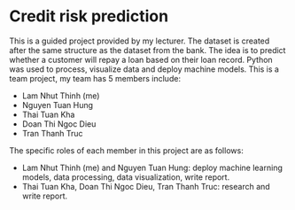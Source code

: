# Credit risk prediction
This is a guided project provided by my lecturer. The dataset is created after the same structure as the dataset from the bank. The idea is to predict whether a customer will repay a loan based on their loan record. Python was used to process, visualize data and deploy machine models. This is a team project, my team has 5 members include:
- Lam Nhut Thinh (me)
- Nguyen Tuan Hung
- Thai Tuan Kha
- Doan Thi Ngoc Dieu
- Tran Thanh Truc

The specific roles of each member in this project are as follows:
- Lam Nhut Thinh (me) and Nguyen Tuan Hung: deploy machine learning models, data processing, data visualization, write report.
- Thai Tuan Kha, Doan Thi Ngoc Dieu, Tran Thanh Truc: research and write report.
